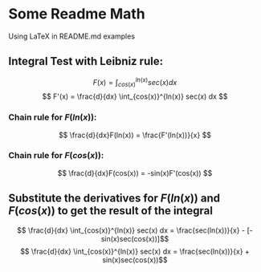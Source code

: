# Some Readme Math
<p>Using LaTeX in README.md examples</p>

## Integral Test with Leibniz rule:

$$ F(x) = \int_{cos(x)}^{ln(x)} sec(x) dx$$
$$ F'(x) = \frac{d}{dx} \int_{cos(x)}^{ln(x)} sec(x) dx $$

### Chain rule for $F(ln(x))$:

$$ \frac{d}{dx}F(ln(x)) = \frac{F'(ln(x))}{x} $$

### Chain rule for $F(cos(x))$:

$$ \frac{d}{dx}F(cos(x)) = -sin(x)F'(cos(x)) $$

## Substitute the derivatives for $F(ln(x))$ and $F(cos(x))$ to get the result of the integral

$$ \frac{d}{dx} \int_{cos(x)}^{ln(x)} sec(x) dx = \frac{sec(ln(x))}{x} - [-sin(x)sec(cos(x))]$$
$$ \frac{d}{dx} \int_{cos(x)}^{ln(x)} sec(x) dx = \frac{sec(ln(x))}{x} + sin(x)sec(cos(x))$$
